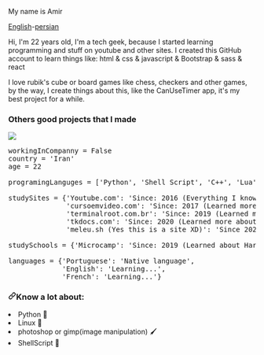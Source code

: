 My name is Amir


<a href="https://github.com/Amirsamrezv">English</a>-<a href="https://github.com/Amirsamrezv/Amirsamserzv/blob/main/LEIA-ME.md">persian</a>

Hi, I'm 22 years old, I'm a tech geek, because I started learning programming and stuff on youtube and other sites. I created this GitHub account to learn things like: html & css & javascript & Bootstrap & sass & react

I love rubik's cube or board games like chess, checkers and other games, by the way, I create things about this, like the CanUseTimer app, it's my best project for a while.

<h3>Others good projects that I made</h3>
<img src="https://camo.githubusercontent.com/a1949f961c338af6e29e06b5f26625e4c01ad03b414cba38b546082eeff5e31c/68747470733a2f2f6769746875622d726561646d652d73746174732e76657263656c2e6170702f6170692f746f702d6c616e67732f3f757365726e616d653d73616d75656c2d64652d6f6c697665697261266c61796f75743d636f6d70616374266c616e67735f636f756e743d3130267468656d653d64617263756c61" data-canonical-src="https://github-readme-stats.vercel.app/api/top-langs/?username=samuel-de-oliveira&amp;layout=compact&amp;langs_count=10&amp;theme=darcula" style="max-width: 100%;">


<pre><span class="pl-s1">workingInCompanny</span> <span class="pl-c1">=</span> <span class="pl-c1">False</span>
<span class="pl-s1">country</span> <span class="pl-c1">=</span> <span class="pl-s">'Iran'</span>
<span class="pl-s1">age</span> <span class="pl-c1">=</span> <span class="pl-c1">22</span>

<span class="pl-s1">programingLanguges</span> <span class="pl-c1">=</span> [<span class="pl-s">'Python'</span>, <span class="pl-s">'Shell Script'</span>, <span class="pl-s">'C++'</span>, <span class="pl-s">'Lua'</span>]

<span class="pl-s1">studySites</span> <span class="pl-c1">=</span> {<span class="pl-s">'Youtube.com'</span>: <span class="pl-s">'Since: 2016 (Everything I know XD)'</span>,
              <span class="pl-s">'cursoemvideo.com'</span>: <span class="pl-s">'Since: 2017 (Learned more about Python and basic Linux)'</span>,
              <span class="pl-s">'terminalroot.com.br'</span>: <span class="pl-s">'Since: 2019 (Learned more about Linux)'</span>,
              <span class="pl-s">'tkdocs.com'</span>: <span class="pl-s">'Since: 2020 (Learned more about TKinter)'</span>,
              <span class="pl-s">'meleu.sh (Yes this is a site XD)'</span>: <span class="pl-s">'Since 2020 (Learned about ShellScript)'</span>}
              
<span class="pl-s1">studySchools</span> <span class="pl-c1">=</span> {<span class="pl-s">'Microcamp'</span>: <span class="pl-s">'Since: 2019 (Learned about Hardware)'</span>}

<span class="pl-s1">languages</span> <span class="pl-c1">=</span> {<span class="pl-s">'Portuguese'</span>: <span class="pl-s">'Native language'</span>, 
             <span class="pl-s">'English'</span>: <span class="pl-s">'Learning...'</span>,
             <span class="pl-s">'French'</span>: <span class="pl-s">'Learning...'</span>}</pre>

<h3 dir="auto"><a id="user-content-know-a-lot-about" class="anchor" aria-hidden="true" href="#know-a-lot-about"><svg class="octicon octicon-link" viewBox="0 0 16 16" version="1.1" width="16" height="16" aria-hidden="true"><path fill-rule="evenodd" d="M7.775 3.275a.75.75 0 001.06 1.06l1.25-1.25a2 2 0 112.83 2.83l-2.5 2.5a2 2 0 01-2.83 0 .75.75 0 00-1.06 1.06 3.5 3.5 0 004.95 0l2.5-2.5a3.5 3.5 0 00-4.95-4.95l-1.25 1.25zm-4.69 9.64a2 2 0 010-2.83l2.5-2.5a2 2 0 012.83 0 .75.75 0 001.06-1.06 3.5 3.5 0 00-4.95 0l-2.5 2.5a3.5 3.5 0 004.95 4.95l1.25-1.25a.75.75 0 00-1.06-1.06l-1.25 1.25a2 2 0 01-2.83 0z"></path></svg></a>Know a lot about:</h3>

<li>Python <g-emoji class="g-emoji" alias="snake" fallback-src="https://github.githubassets.com/images/icons/emoji/unicode/1f40d.png">🐍</g-emoji></li>
<li>Linux <g-emoji class="g-emoji" alias="penguin" fallback-src="https://github.githubassets.com/images/icons/emoji/unicode/1f427.png">🐧</g-emoji></li>
<li>photoshop or gimp(image manipulation) <g-emoji class="g-emoji" alias="paintbrush" fallback src="https://github.githubassets.com/images/icons/emoji/unicode/1f58c.png">🖌️</g-emoji></li>
<li>ShellScript <g-emoji class="g-emoji" alias="shell" fallback-src="https://github.githubassets.com/images/icons/emoji/unicode/1f41a.png">🐚</g-emoji></li>
